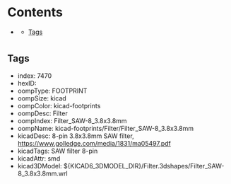 



Contents
========

* [](#)
	* [Tags](#tags)

# 

## Tags

- index: 7470
- hexID: 
- oompType: FOOTPRINT
- oompSize: kicad
- oompColor: kicad-footprints
- oompDesc: Filter
- oompIndex: Filter_SAW-8_3.8x3.8mm
- oompName: kicad-footprints/Filter/Filter_SAW-8_3.8x3.8mm
- kicadDesc: 8-pin 3.8x3.8mm SAW filter, https://www.golledge.com/media/1831/ma05497.pdf
- kicadTags: SAW filter 8-pin
- kicadAttr: smd
- kicad3DModel: ${KICAD6_3DMODEL_DIR}/Filter.3dshapes/Filter_SAW-8_3.8x3.8mm.wrl
